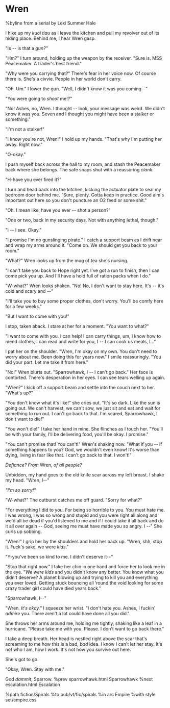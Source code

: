 # Wren

%byline from a serial by Lexi Summer Hale

I hike up my _kuoi tiau_ as I leave the kitchen and pull my revolver out of its hiding place. Behind me, I hear Wren gasp.

"Is -- is that a *gun?"*

"Hm?" I turn around, holding up the weapon by the receiver. "Sure is. MSS Peacemaker. A trader's best friend."

"Why were you carrying that?" There's fear in her voice now. Of course there is. She's a civvie. People in her world don't carry.

"Oh. Um." I lower the gun. "Well, I didn't know it was you coming--"

"You were going to *shoot* me!?"

"No! Ashes, no, Wren. I thought -- look, your message was weird. We didn't know it was you. Seven and I thought you might have been a stalker or something."

"I'm not a stalker!"

"I know you're not, Wren!" I hold up my hands. "That's why I'm putting her away. Right now."

"O-okay."

I push myself back across the hall to my room, and stash the Peacemaker back where she belongs. The safe snaps shut with a reassuring *clank.*

"H-have you ever fired it?"

I turn and head back into the kitchen, kicking the actuator plate to seal my bedroom door behind me. "Sure, plenty. Gotta keep in practice. Good aim's important out here so you don't puncture an O2 feed or some shit."

"Oh. I mean like, have you ever -- shot a person?"

"One or two, back in my security days. Not with anything lethal, though."

"I -- I see. Okay."

"I promise I'm no gunslinging pirate." I catch a support beam as I drift near and wrap my arms around it. "Come on. We should get you back to your room."

"What?" Wren looks up from the mug of tea she's nursing.

"I can't take you back to Hope right yet. I've got a run to finish, then I can come pick you up. And I'll have a hold full of ration packs when I do."

"W-what?" Wren looks shaken. "No! No, I don't want to stay here. It's -- it's cold and scary and --"

"I'll take you to buy some proper clothes, don't worry. You'll be comfy here for a few weeks."

"But I want to come with you!"

I stop, taken aback. I stare at her for a moment. "You want to what?"

"I want to come with you. I can help! I can carry things, um, I know how to mend clothes, I can read and write for you, I -- I can cook us meals, I..."

I pat her on the shoulder. "Wren, I'm okay on my own. You don't need to worry about me. Been doing this for years now." I smile reassuringly. "You did your part. Let me take it from here."

"No!" Wren blurts out. "Sparrowhawk, I -- I can't go back." Her face is contorted. There's desperation in her eyes. I can see tears welling up again.

"Wren?" I kick off a support beam and settle into the couch next to her. "What's up?"

"You don't know what it's like!" she cries out. "It's so dark. Like the sun is going out. We can't harvest, we can't sow, we just sit and eat and wait for something to run out. I can't go back to that. I'm scared, Sparrowhawk, I don't want to die!"

"You won't die!" I take her hand in mine. She flinches as I touch her. "You'll be with your family, I'll be delivering food, you'll be okay. I promise."

"You can't promise that! You can't!" Wren's shaking now. "What if you -- if something happens to you? God, we wouldn't even know! It's worse than dying, living in fear like that. I can't go back to that. I won't!"

*Defiance? From* Wren, *of all people?*

Unbidden, my hand goes to the old knife scar across my left breast. I shake my head. "Wren, I--"

*"I'm so sorry!"*

"W-what?" The outburst catches me off guard. "Sorry for what?"

"For everything I did to you. For being so horrible to you. You must hate me. I was wrong, I was so wrong and stupid and you were right all along and we'd all be dead if you'd listened to me and if I could take it all back and do it all over again -- God, seeing me must have made you so angry. I --" She curls up sobbing.

"Wren!" I grip her by the shoulders and hold her back up. "Wren, shh, stop it. Fuck's sake, we were *kids*."

"Y-you've been so kind to me. I didn't deserve it--"

"Stop that right now." I take her chin in one hand and force her to look me in the eye. "*We were kids* and you didn't know any better. You know what you didn't deserve? A planet blowing up and trying to kill you and everything you ever loved. Getting stuck bouncing all ’round the void looking for some crazy trader girl could have died years back."

"Sparrowhawk, I--"

"Wren. *It's okay."* I squeeze her wrist. "I don't hate you. Ashes, I fuckin' *admire* you. There aren't a lot could have done all you did."

She throws her arms around me, holding me tightly, shaking like a leaf in a hurricane. "Please take me with you. Please. I don't want to go back there."

I take a deep breath. Her head is nestled right above the scar that's screaming to me how this is a bad, *bad* idea. I know I can't let her stay. It's not who I am, how I work. It's not how you survive out here.

She's got to go.

"Okay, Wren. Stay with me."

God *dammit*, Sparrow.
%prev sparrowhawk.html Sparrowhawk
%next escalation.html Escalation

%path fiction/Spirals
%to pub/vt/fic/spirals
%in arc Empire
%with style set/empire.css
